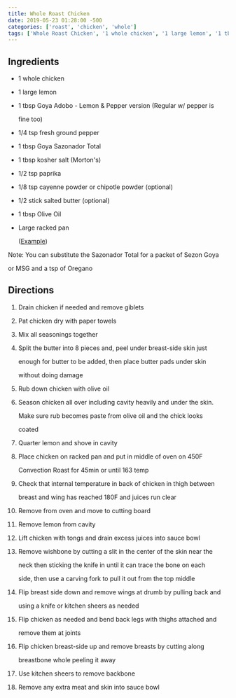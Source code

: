 ```yaml
---
title: Whole Roast Chicken
date: 2019-05-23 01:28:00 -500
categories: ['roast', 'chicken', 'whole']
tags: ['Whole Roast Chicken', '1 whole chicken', '1 large lemon', '1 tbsp Goya Adobo - Lemon & Pepper version (Regular w/ pepper is fine too)', '1/4 tsp fresh ground pepper', '1 tbsp Goya Sazonador Total', '1 tbsp kosher salt (Morton\'s)', '1/2 tsp paprika', '1/8 tsp cayenne powder or chipotle powder (optional)', '1/2 stick salted butter (optional)', '1 tbsp Olive Oil', 'Large racked pan ([https://www.amazon.com/dp/B06Y1P8Y4B/ref=cm_sw_r_cp_apa_i_n7E5CbR59YNCJ Example])', 'Directions', 'Drain chicken if needed and remove giblets', 'Pat chicken dry with paper towels', 'Mix all seasonings together', 'Split the butter into 8 pieces and, peel under breast-side skin just enough for butter to be added, then place butter pads under skin without doing damage', 'Rub down chicken with olive oil', 'Season chicken all over including cavity heavily and under the skin. Make sure rub becomes paste from olive oil and the chick looks coated', 'Quarter lemon and shove in cavity', '
---
```


## Ingredients

-   1 whole chicken
-   1 large lemon
-   1 tbsp Goya Adobo - Lemon & Pepper version (Regular w/ pepper is
    fine too)
-   1/4 tsp fresh ground pepper
-   1 tbsp Goya Sazonador Total
-   1 tbsp kosher salt (Morton\'s)
-   1/2 tsp paprika
-   1/8 tsp cayenne powder or chipotle powder (optional)
-   1/2 stick salted butter (optional)
-   1 tbsp Olive Oil
-   Large racked pan
    ([Example](https://www.amazon.com/dp/B06Y1P8Y4B/ref=cm_sw_r_cp_apa_i_n7E5CbR59YNCJ))

Note: You can substitute the Sazonador Total for a packet of Sezon Goya
or MSG and a tsp of Oregano

## Directions

1.  Drain chicken if needed and remove giblets
2.  Pat chicken dry with paper towels
3.  Mix all seasonings together
4.  Split the butter into 8 pieces and, peel under breast-side skin just
    enough for butter to be added, then place butter pads under skin
    without doing damage
5.  Rub down chicken with olive oil
6.  Season chicken all over including cavity heavily and under the skin.
    Make sure rub becomes paste from olive oil and the chick looks
    coated
7.  Quarter lemon and shove in cavity
8.  Place chicken on racked pan and put in middle of oven on 450F
    Convection Roast for 45min or until 163 temp
9.  Check that internal temperature in back of chicken in thigh between
    breast and wing has reached 180F and juices run clear
10. Remove from oven and move to cutting board
11. Remove lemon from cavity
12. Lift chicken with tongs and drain excess juices into sauce bowl
13. Remove wishbone by cutting a slit in the center of the skin near the
    neck then sticking the knife in until it can trace the bone on each
    side, then use a carving fork to pull it out from the top middle
14. Flip breast side down and remove wings at drumb by pulling back and
    using a knife or kitchen sheers as needed
15. Flip chicken as needed and bend back legs with thighs attached and
    remove them at joints
16. Flip chicken breast-side up and remove breasts by cutting along
    breastbone whole peeling it away
17. Use kitchen sheers to remove backbone
18. Remove any extra meat and skin into sauce bowl
